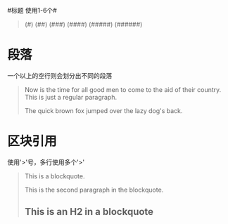 #标题
使用1-6个#
>(#)
>(##)
>(###)
>(####)
>(#####)
>(######)



# 段落
一个以上的空行则会划分出不同的段落

>Now is the time for all good men to come to
>the aid of their country. This is just a
>regular paragraph.
>
>The quick brown fox jumped over the lazy
>dog's back.

# 区块引用
使用'>'号，多行使用多个'>'

> This is a blockquote.
> 
> This is the second paragraph in the blockquote.
>
> ## This is an H2 in a blockquote